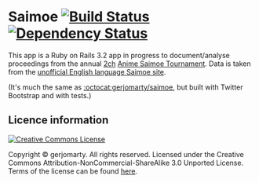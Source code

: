 Saimoe [![Build Status][travisimage]][travislink] [![Dependency Status][gemnasiumimage]][gemnasiumlink]
=======================================================================================================

This app is a Ruby on Rails 3.2 app in progress to document/analyse proceedings from the annual [2ch][2ch] [Anime Saimoe Tournament][officialsaimoe]\. Data is taken from the [unofficial English language Saimoe site][englishsaimoe]\.

\(It's much the same as [:octocat:gerjomarty/saimoe][oldproject], but built with Twitter Bootstrap and with tests\.\)


Licence information
-------------------

[![Creative Commons License][licenseimage]][licenselink]

Copyright &copy; gerjomarty\. All rights reserved\. Licensed under the Creative Commons Attribution-NonCommercial-ShareAlike 3\.0 Unported License\. Terms of the license can be found [here][licenselink]\.

[travisimage]: https://secure.travis-ci.org/gerjomarty/saimoe2.png?branch=master
[travislink]: http://travis-ci.org/gerjomarty/saimoe2
[gemnasiumimage]: https://gemnasium.com/gerjomarty/saimoe2.png
[gemnasiumlink]: https://gemnasium.com/gerjomarty/saimoe2
[2ch]: http://www.2ch.net/
[officialsaimoe]: http://ast2011.sitemix.jp/
[englishsaimoe]: http://www.animesaimoe.org/
[oldproject]: http://github.com/gerjomarty/saimoe
[licenseimage]: http://i.creativecommons.org/l/by-nc-sa/3.0/88x31.png
[licenselink]: http://creativecommons.org/licenses/by-nc-sa/3.0/
